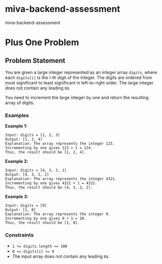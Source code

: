 # miva-backend-assessment
miva-backend-assessment

# Plus One Problem

## Problem Statement
You are given a large integer represented as an integer array `digits`, where each `digits[i]` is the i-th digit of the integer. The digits are ordered from most significant to least significant in left-to-right order. The large integer does not contain any leading `0`s.

You need to increment the large integer by one and return the resulting array of digits.

### Examples

**Example 1:**
```
Input: digits = [1, 2, 3]
Output: [1, 2, 4]
Explanation: The array represents the integer 123.
Incrementing by one gives 123 + 1 = 124.
Thus, the result should be [1, 2, 4].
```

**Example 2:**
```
Input: digits = [4, 3, 2, 1]
Output: [4, 3, 2, 2]
Explanation: The array represents the integer 4321.
Incrementing by one gives 4321 + 1 = 4322.
Thus, the result should be [4, 3, 2, 2].
```

**Example 3:**
```
Input: digits = [9]
Output: [1, 0]
Explanation: The array represents the integer 9.
Incrementing by one gives 9 + 1 = 10.
Thus, the result should be [1, 0].
```

### Constraints
- `1 <= digits.length <= 100`
- `0 <= digits[i] <= 9`
- The input array does not contain any leading `0`s.